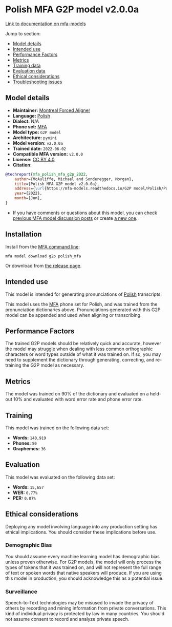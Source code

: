 
# Polish MFA G2P model v2.0.0a

[Link to documentation on mfa-models](https://mfa-models.readthedocs.io/en/main/g2p/polish_mfa.html)

Jump to section:

- [Model details](#model-details)
- [Intended use](#intended-use)
- [Performance Factors](#performance-factors)
- [Metrics](#metrics)
- [Training data](#training-data)
- [Evaluation data](#evaluation-data)
- [Ethical considerations](#ethical-considerations)
- [Troubleshooting issues](#troubleshooting-issues)

## Model details

- **Maintainer:** [Montreal Forced Aligner](https://montreal-forced-aligner.readthedocs.io/)
- **Language:** [Polish](https://en.wikipedia.org/wiki/Polish_language)
- **Dialect:** N/A
- **Phone set:** [MFA](https://mfa-models.readthedocs.io/en/refactor/mfa_phone_set.html#polish)
- **Model type:** `G2P model`
- **Architecture:** `pynini`
- **Model version:** `v2.0.0a`
- **Trained date:** `2022-06-02`
- **Compatible MFA version:** `v2.0.0`
- **License:** [CC BY 4.0](https://github.com/MontrealCorpusTools/mfa-models/tree/main/g2p/polish/mfa/v2.0.0a/LICENSE)
- **Citation:**

```bibtex
@techreport{mfa_polish_mfa_g2p_2022,
	author={McAuliffe, Michael and Sonderegger, Morgan},
	title={Polish MFA G2P model v2.0.0a},
	address={\url{https://mfa-models.readthedocs.io/G2P model/Polish/Polish MFA G2P model v2_0_0a.html}},
	year={2022},
	month={Jun},
}
```

- If you have comments or questions about this model, you can check [previous MFA model discussion posts](https://github.com/MontrealCorpusTools/mfa-models/discussions?discussions_q=Polish+MFA+G2P+model+v2.0.0a) or create [a new one](https://github.com/MontrealCorpusTools/mfa-models/discussions/new).

## Installation

Install from the [MFA command line](https://montreal-forced-aligner.readthedocs.io/en/latest/user_guide/models/index.html):

```
mfa model download g2p polish_mfa
```

Or download from [the release page](https://github.com/MontrealCorpusTools/mfa-models/releases/tag/g2p-polish_mfa-v2.0.0a).

## Intended use

This model is intended for generating pronunciations of [Polish](https://en.wikipedia.org/wiki/Polish_language) transcripts.

This model uses the [MFA](https://mfa-models.readthedocs.io/en/refactor/mfa_phone_set.html#polish) phone set for Polish, and was trained from the pronunciation dictionaries above. Pronunciations generated with this G2P model can be appended and used when aligning or transcribing.

## Performance Factors

The trained G2P models should be relatively quick and accurate, however the model may struggle when dealing with less common orthographic characters or word types outside of what it was trained on. If so, you may need to supplement the dictionary through generating, correcting, and re-training the G2P model as necessary.

## Metrics

The model was trained on 90% of the dictionary and evaluated on a held-out 10% and evaluated with word error rate and phone error rate.

## Training

This model was trained on the following data set:


* **Words:** `140,919`
* **Phones:** `50`
* **Graphemes:** `36`

## Evaluation

This model was evaluated on the following data set:


* **Words:** `15,657`
* **WER:** `0.77%`
* **PER:** `0.07%`

## Ethical considerations

Deploying any model involving language into any production setting has ethical implications. You should consider these implications before use.

### Demographic Bias

You should assume every machine learning model has demographic bias unless proven otherwise. For G2P models, the model will only process the types of tokens that it was trained on, and will not represent the full range of text or spoken words that native speakers will produce. If you are using this model in production, you should acknowledge this as a potential issue.

### Surveillance

Speech-to-Text technologies may be misused to invade the privacy of others by recording and mining information from private conversations. This kind of individual privacy is protected by law in many countries. You should not assume consent to record and analyze private speech.
